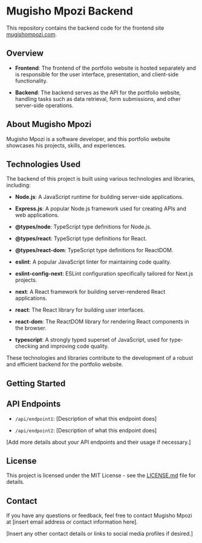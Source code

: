 # Mugisho Mpozi Backend

This repository contains the backend code for the frontend site [mugishompozi.com](https://mugishompozi.com/).

## Overview

- **Frontend**: The frontend of the portfolio website is hosted separately and is responsible for the user interface, presentation, and client-side functionality.

- **Backend**: The backend serves as the API for the portfolio website, handling tasks such as data retrieval, form submissions, and other server-side operations.

## About Mugisho Mpozi

Mugisho Mpozi is a software developer, and this portfolio website showcases his projects, skills, and experiences.

## Technologies Used

The backend of this project is built using various technologies and libraries, including:

- **Node.js**: A JavaScript runtime for building server-side applications.

- **Express.js**: A popular Node.js framework used for creating APIs and web applications.

- **@types/node**: TypeScript type definitions for Node.js.

- **@types/react**: TypeScript type definitions for React.

- **@types/react-dom**: TypeScript type definitions for ReactDOM.

- **eslint**: A popular JavaScript linter for maintaining code quality.

- **eslint-config-next**: ESLint configuration specifically tailored for Next.js projects.

- **next**: A React framework for building server-rendered React applications.

- **react**: The React library for building user interfaces.

- **react-dom**: The ReactDOM library for rendering React components in the browser.

- **typescript**: A strongly typed superset of JavaScript, used for type-checking and improving code quality.

These technologies and libraries contribute to the development of a robust and efficient backend for the portfolio website.


## Getting Started

<!-- If you would like to set up the backend locally or contribute to this project, follow these steps:

1. Clone this repository to your local machine.

2. [Insert any additional setup instructions here, such as installing dependencies and configuring environment variables.]

3. Start the backend server.

4. [Insert any additional steps needed for local development or contributions.] -->

## API Endpoints

- `/api/endpoint1`: [Description of what this endpoint does]

- `/api/endpoint2`: [Description of what this endpoint does]

[Add more details about your API endpoints and their usage if necessary.]

## License

This project is licensed under the MIT License - see the [LICENSE.md](LICENSE.md) file for details.

## Contact

If you have any questions or feedback, feel free to contact Mugisho Mpozi at [insert email address or contact information here].

[Insert any other contact details or links to social media profiles if desired.]

